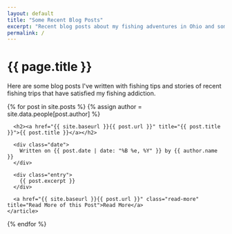```yaml
---
layout: default
title: "Some Recent Blog Posts"
excerpt: "Recent blog posts about my fishing adventures in Ohio and some tips for landing the big ones"
permalink: /
---
```


<div class="posts">
  <h1>{{ page.title }}</h1>
  <p>Here are some blog posts I've written with fishing tips and stories of recent fishing trips that have satisfied my fishing addiction.</p>
  {% for post in site.posts %}
    {% assign author = site.data.people[post.author] %}
    <article class="post">

      <h2><a href="{{ site.baseurl }}{{ post.url }}" title="{{ post.title }}">{{ post.title }}</a></h2>

      <div class="date">
        Written on {{ post.date | date: "%B %e, %Y" }} by {{ author.name }}
      </div>

      <div class="entry">
        {{ post.excerpt }}
      </div>

      <a href="{{ site.baseurl }}{{ post.url }}" class="read-more" title="Read More of this Post">Read More</a>
    </article>
  {% endfor %}
</div>
